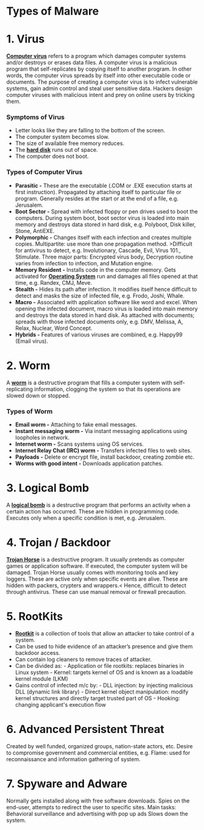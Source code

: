 # Types of Malware

# 1. Virus

[**Computer virus**](https://www.geeksforgeeks.org/ethical-hacking/what-is-a-computer-virus/) refers to a program which damages computer systems and/or destroys or erases data files. A computer virus is a malicious program that self-replicates by copying itself to another program. In other words, the computer virus spreads by itself into other executable code or documents. The purpose of creating a computer virus is to infect vulnerable systems, gain admin control and steal user sensitive data. Hackers design computer viruses with malicious intent and prey on online users by tricking them.

### **Symptoms of Virus**

- Letter looks like they are falling to the bottom of the screen.
- The computer system becomes slow.
- The size of available free memory reduces.
- The [**hard disk**](https://www.geeksforgeeks.org/computer-organization-architecture/hard-disk-drive-hdd-secondary-memory/) runs out of space.
- The computer does not boot.

### **Types of Computer Virus**

- **Parasitic -** These are the executable (.COM or .EXE execution starts at first instruction). Propagated by attaching itself to particular file or program. Generally resides at the start or at the end of a file, e.g. Jerusalem.
- **Boot Sector -** Spread with infected floppy or pen drives used to boot the computers. During system boot, boot sector virus is loaded into main memory and destroys data stored in hard disk, e.g. Polyboot, Disk killer, Stone, AntiEXE.
- **Polymorphic -** Changes itself with each infection and creates multiple copies. Multipartite: use more than one propagation method. >Difficult for antivirus to detect, e.g. Involutionary, Cascade, Evil, Virus 101., Stimulate. Three major parts: Encrypted virus body, Decryption routine varies from infection to infection, and Mutation engine.
- **Memory Resident -** Installs code in the computer memory. Gets activated for [**Operating System**](https://www.geeksforgeeks.org/operating-systems/what-is-an-operating-system/) run and damages all files opened at that time, e.g. Randex, CMJ, Meve.
- **Stealth -** Hides its path after infection. It modifies itself hence difficult to detect and masks the size of infected file, e.g. Frodo, Joshi, Whale.
- **Macro -** Associated with application software like word and excel. When opening the infected document, macro virus is loaded into main memory and destroys the data stored in hard disk. As attached with documents; spreads with those infected documents only, e.g. DMV, Melissa, A, Relax, Nuclear, Word Concept.
- **Hybrids -** Features of various viruses are combined, e.g. Happy99 (Email virus).

# 2. Worm

A [**worm**](https://www.geeksforgeeks.org/ethical-hacking/what-is-computer-worm/) is a destructive program that fills a computer system with self-replicating information, clogging the system so that its operations are slowed down or stopped.

### **Types of Worm**

- **Email worm -** Attaching to fake email messages.
- **Instant messaging worm -** Via instant messaging applications using loopholes in network.
- **Internet worm -** Scans systems using OS services.
- **Internet Relay Chat (IRC) worm -** Transfers infected files to web sites.
- **Payloads -** Delete or encrypt file, install backdoor, creating zombie etc.
- **Worms with good intent -** Downloads application patches.

# 3. Logical Bomb

A [**logical bomb**](https://www.geeksforgeeks.org/ethical-hacking/what-is-a-logic-bomb/) is a destructive program that performs an activity when a certain action has occurred. These are hidden in programming code. Executes only when a specific condition is met, e.g. Jerusalem.

# 4. Trojan / Backdoor

[**Trojan Horse**](https://www.geeksforgeeks.org/computer-networks/difference-between-virus-worm-and-trojan-horse/) is a destructive program. It usually pretends as computer games or application software. If executed, the computer system will be damaged. Trojan Horse usually comes with monitoring tools and key loggers. These are active only when specific events are alive. These are hidden with packers, crypters and wrappers.< Hence, difficult to detect through antivirus. These can use manual removal or firewall precaution.

# 5. RootKits

- [**Rootkit**](https://www.geeksforgeeks.org/computer-networks/what-is-a-rootkit/) is a collection of tools that allow an attacker to take control of a system.
- Can be used to hide evidence of an attacker’s presence and give them backdoor access.
- Can contain log cleaners to remove traces of attacker.
- Can be divided as: - Application or file rootkits: replaces binaries in Linux system - Kernel: targets kernel of OS and is known as a loadable kernel module (LKM)
- Gains control of infected m/c by: - DLL injection: by injecting malicious DLL (dynamic link library) - Direct kernel object manipulation: modify kernel structures and directly target trusted part of OS - Hooking: changing applicant's execution flow

# 6. Advanced Persistent Threat

Created by well funded, organized groups, nation-state actors, etc. Desire to compromise government and commercial entities, e.g. Flame: used for reconnaissance and information gathering of system.

# 7. Spyware and Adware

Normally gets installed along with free software downloads. Spies on the end-user, attempts to redirect the user to specific sites. Main tasks: Behavioral surveillance and advertising with pop up ads Slows down the system.
